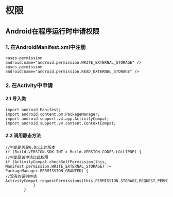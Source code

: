 # 权限
## Android在程序运行时申请权限

### 1. 在AndroidManifest.xml中注册
```
<uses-permission    android:name="android.permission.WRITE_EXTERNAL_STORAGE" />
<uses-permission android:name="android.permission.READ_EXTERNAL_STORAGE" />
```

### 2. 在Activity中申请
#### 2.1 导入类
```
import android.Manifest;
import android.content.pm.PackageManager;
import android.support.v4.app.ActivityCompat;
import android.support.v4.content.ContextCompat;
```
#### 2.2 调用静态方法
```
//判断是否是6.0以上的版本
if (Build.VERSION.SDK_INT > Build.VERSION_CODES.LOLLIPOP) {
//判断是否申请过此权限
if (ActivityCompat.checkSelfPermission(this, Manifest.permission.WRITE_EXTERNAL_STORAGE) != PackageManager.PERMISSION_GRANTED) {
//没有的话则申请
ActivityCompat.requestPermissions(this,PERMISSION_STORAGE,REQUEST_PERMISSION_CODE);
            }
        }
```
